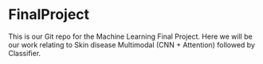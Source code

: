 # FinalProject
This is our Git repo for the Machine Learning Final Project. Here we will be our work relating to Skin disease Multimodal (CNN + Attention) followed by Classifier. 
